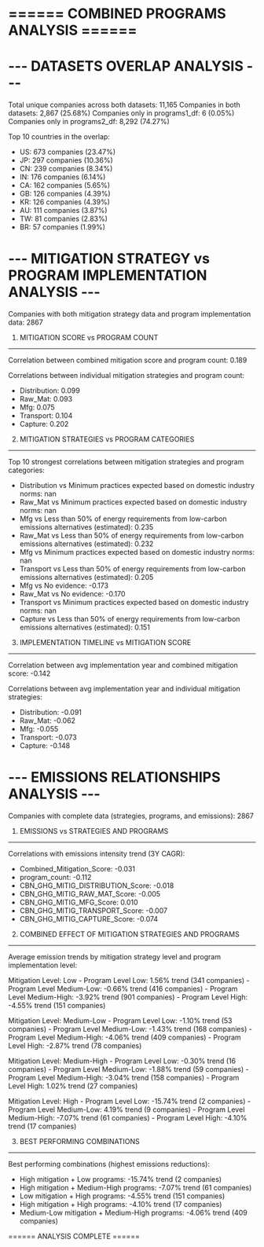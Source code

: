 
====== COMBINED PROGRAMS ANALYSIS ======
================================================================================

--- DATASETS OVERLAP ANALYSIS ---
================================================================================
Total unique companies across both datasets: 11,165
Companies in both datasets: 2,867 (25.68%)
Companies only in programs1_df: 6 (0.05%)
Companies only in programs2_df: 8,292 (74.27%)

Top 10 countries in the overlap:
  - US: 673 companies (23.47%)
  - JP: 297 companies (10.36%)
  - CN: 239 companies (8.34%)
  - IN: 176 companies (6.14%)
  - CA: 162 companies (5.65%)
  - GB: 126 companies (4.39%)
  - KR: 126 companies (4.39%)
  - AU: 111 companies (3.87%)
  - TW: 81 companies (2.83%)
  - BR: 57 companies (1.99%)

--- MITIGATION STRATEGY vs PROGRAM IMPLEMENTATION ANALYSIS ---
================================================================================
Companies with both mitigation strategy data and program implementation data: 2867

1. MITIGATION SCORE vs PROGRAM COUNT
--------------------------------------------------------------------------------
Correlation between combined mitigation score and program count: 0.189

Correlations between individual mitigation strategies and program count:
  - Distribution: 0.099
  - Raw_Mat: 0.093
  - Mfg: 0.075
  - Transport: 0.104
  - Capture: 0.202

2. MITIGATION STRATEGIES vs PROGRAM CATEGORIES
--------------------------------------------------------------------------------
Top 10 strongest correlations between mitigation strategies and program categories:
  - Distribution vs Minimum practices expected based on domestic industry norms: nan
  - Raw_Mat vs Minimum practices expected based on domestic industry norms: nan
  - Mfg vs Less than 50% of energy requirements from low-carbon emissions alternatives (estimated): 0.235
  - Raw_Mat vs Less than 50% of energy requirements from low-carbon emissions alternatives (estimated): 0.232
  - Mfg vs Minimum practices expected based on domestic industry norms: nan
  - Transport vs Less than 50% of energy requirements from low-carbon emissions alternatives (estimated): 0.205
  - Mfg vs No evidence: -0.173
  - Raw_Mat vs No evidence: -0.170
  - Transport vs Minimum practices expected based on domestic industry norms: nan
  - Capture vs Less than 50% of energy requirements from low-carbon emissions alternatives (estimated): 0.151

3. IMPLEMENTATION TIMELINE vs MITIGATION SCORE
--------------------------------------------------------------------------------
Correlation between avg implementation year and combined mitigation score: -0.142

Correlations between avg implementation year and individual mitigation strategies:
  - Distribution: -0.091
  - Raw_Mat: -0.062
  - Mfg: -0.055
  - Transport: -0.073
  - Capture: -0.148

--- EMISSIONS RELATIONSHIPS ANALYSIS ---
================================================================================
Companies with complete data (strategies, programs, and emissions): 2867

1. EMISSIONS vs STRATEGIES AND PROGRAMS
--------------------------------------------------------------------------------

Correlations with emissions intensity trend (3Y CAGR):
  - Combined_Mitigation_Score: -0.031
  - program_count: -0.112
  - CBN_GHG_MITIG_DISTRIBUTION_Score: -0.018
  - CBN_GHG_MITIG_RAW_MAT_Score: -0.005
  - CBN_GHG_MITIG_MFG_Score: 0.010
  - CBN_GHG_MITIG_TRANSPORT_Score: -0.007
  - CBN_GHG_MITIG_CAPTURE_Score: -0.074

2. COMBINED EFFECT OF MITIGATION STRATEGIES AND PROGRAMS
--------------------------------------------------------------------------------
Average emission trends by mitigation strategy level and program implementation level:

  Mitigation Level: Low
    - Program Level Low: 1.56% trend (341 companies)
    - Program Level Medium-Low: -0.66% trend (416 companies)
    - Program Level Medium-High: -3.92% trend (901 companies)
    - Program Level High: -4.55% trend (151 companies)

  Mitigation Level: Medium-Low
    - Program Level Low: -1.10% trend (53 companies)
    - Program Level Medium-Low: -1.43% trend (168 companies)
    - Program Level Medium-High: -4.06% trend (409 companies)
    - Program Level High: -2.87% trend (78 companies)

  Mitigation Level: Medium-High
    - Program Level Low: -0.30% trend (16 companies)
    - Program Level Medium-Low: -1.88% trend (59 companies)
    - Program Level Medium-High: -3.04% trend (158 companies)
    - Program Level High: 1.02% trend (27 companies)

  Mitigation Level: High
    - Program Level Low: -15.74% trend (2 companies)
    - Program Level Medium-Low: 4.19% trend (9 companies)
    - Program Level Medium-High: -7.07% trend (61 companies)
    - Program Level High: -4.10% trend (17 companies)

3. BEST PERFORMING COMBINATIONS
--------------------------------------------------------------------------------

Best performing combinations (highest emissions reductions):
  - High mitigation + Low programs: -15.74% trend (2 companies)
  - High mitigation + Medium-High programs: -7.07% trend (61 companies)
  - Low mitigation + High programs: -4.55% trend (151 companies)
  - High mitigation + High programs: -4.10% trend (17 companies)
  - Medium-Low mitigation + Medium-High programs: -4.06% trend (409 companies)

====== ANALYSIS COMPLETE ======
